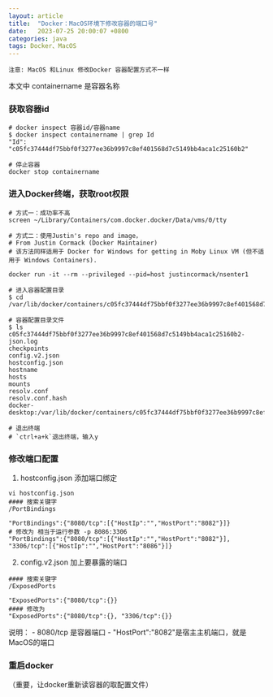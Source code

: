 ```yaml
---
layout: article
title:  "Docker：MacOS环境下修改容器的端口号"
date:   2023-07-25 20:00:07 +0800
categories: java
tags: Docker、MacOS
---
```



```
​​注意:​​ MacOS 和Linux 修改Docker 容器配置方式不一样
```
本文中 containername​​ 是容器名称

### 获取容器id


```
# docker inspect 容器id/容器name
$ docker inspect containername​​ | grep Id
"Id": "c05fc37444df75bbf0f3277ee36b9997c8ef401568d7c5149bb4aca1c25160b2"

# 停止容器
docker stop containername​​

```

### 进入Docker终端，获取root权限
```
# 方式一：成功率不高
screen ~/Library/Containers/com.docker.docker/Data/vms/0/tty

# 方式二：使用Justin's repo and image，
# From Justin Cormack (Docker Maintainer)
# 该方法同样适用于 Docker for Windows for getting in Moby Linux VM (但不适用于 Windows Containers).

docker run -it --rm --privileged --pid=host justincormack/nsenter1
```


```
# 进入容器配置目录
$ cd /var/lib/docker/containers/c05fc37444df75bbf0f3277ee36b9997c8ef401568d7c5149bb4aca1c25160b2

# 容器配置目录文件
$ ls
c05fc37444df75bbf0f3277ee36b9997c8ef401568d7c5149bb4aca1c25160b2-json.log
checkpoints
config.v2.json
hostconfig.json
hostname
hosts
mounts
resolv.conf
resolv.conf.hash
docker-desktop:/var/lib/docker/containers/c05fc37444df75bbf0f3277ee36b9997c8ef401568d7c5149bb4aca1c25160b2

# 退出终端
# `ctrl+a+k`退出终端，输入y
```
### 修改端口配置
1. hostconfig.json 添加端口绑定
```
vi hostconfig.json
#### 搜索关键字
/PortBindings

"PortBindings":{"8080/tcp":[{"HostIp":"","HostPort":"8082"}]}
# 修改为 相当于运行参数 -p 8086:3306
"PortBindings":{"8080/tcp":[{"HostIp":"","HostPort":"8082"}], "3306/tcp":[{"HostIp":"","HostPort":"8086"}]}
```
2. config.v2.json 加上要暴露的端口
```vi config.v2.json
#### 搜索关键字
/ExposedPorts

"ExposedPorts":{"8080/tcp":{}}
#### 修改为
"ExposedPorts":{"8080/tcp":{}, "3306/tcp":{}}
```
说明：
​- ​8080/tcp​​ 是容器端口
​​- "HostPort":"8082"​​ 是宿主主机端口，就是MacOS的端口
### 重启docker
（​​重要​​，让docker重新读容器的取配置文件）


